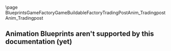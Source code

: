 \page BlueprintsGameFactoryGameBuildableFactoryTradingPostAnim_Tradingpost Anim_Tradingpost
## Animation Blueprints aren't supported by this documentation (yet)
